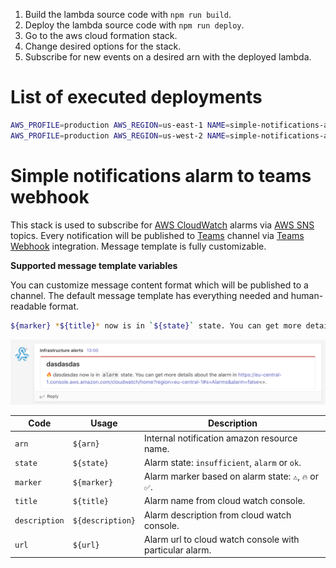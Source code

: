 1. Build the lambda source code with `npm run build`.
2. Deploy the lambda source code with `npm run deploy`.
3. Go to the aws cloud formation stack.
4. Change desired options for the stack.
5. Subscribe for new events on a desired arn with the deployed lambda.

# List of executed deployments
```bash
AWS_PROFILE=production AWS_REGION=us-east-1 NAME=simple-notifications-alarm-to-teams-webhook NODE_ENV=production npm run deploy
AWS_PROFILE=production AWS_REGION=us-west-2 NAME=simple-notifications-alarm-to-teams-webhook NODE_ENV=production npm run deploy
```

# Simple notifications alarm to teams webhook
This stack is used to subscribe for [AWS CloudWatch](https://console.aws.amazon.com/cloudwatch/home) alarms via [AWS SNS](https://console.aws.amazon.com/sns/home) topics.
Every notification will be published to [Teams](https://www.microsoft.com/en-us/microsoft-teams/group-chat-software) channel via [Teams Webhook](https://docs.microsoft.com/en-us/microsoftteams/platform/webhooks-and-connectors/how-to/add-incoming-webhook) integration.
Message template is fully customizable.

**Supported message template variables**

You can customize message content format which will be published to a channel.
The default message template has everything needed and human-readable format.

```bash
${marker} *${title}* now is in `${state}` state. You can get more details about the alarm in [aws cloud watch console](${url}).
```

![Default template example](docs/example.png)

|Code|Usage|Description|
|----|-----|-----------|
|`arn`|`${arn}`|Internal notification amazon resource name.|
|`state`|`${state}`|Alarm state: `insufficient`, `alarm` or `ok`.|
|`marker`|`${marker}`|Alarm marker based on alarm state: `⚠`, `🔥` or `✅`.|
|`title`|`${title}`|Alarm name from cloud watch console.|
|`description`|`${description}`|Alarm description from cloud watch console.|
|`url`|`${url}`|Alarm url to cloud watch console with particular alarm.|
